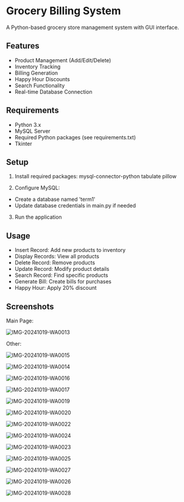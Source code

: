 # Grocery Billing System

A Python-based grocery store management system with GUI interface.

## Features
- Product Management (Add/Edit/Delete)
- Inventory Tracking
- Billing Generation
- Happy Hour Discounts
- Search Functionality
- Real-time Database Connection

## Requirements
- Python 3.x
- MySQL Server
- Required Python packages (see requirements.txt)
- Tkinter 

## Setup
1. Install required packages:
   mysql-connector-python
   tabulate
   pillow

2. Configure MySQL:
- Create a database named 'term1'
- Update database credentials in main.py if needed

3. Run the application

## Usage
- Insert Record: Add new products to inventory
- Display Records: View all products
- Delete Record: Remove products
- Update Record: Modify product details
- Search Record: Find specific products
- Generate Bill: Create bills for purchases
- Happy Hour: Apply 20% discount

## Screenshots
Main Page:

![IMG-20241019-WA0013](https://github.com/user-attachments/assets/f6994f86-6344-4f49-8180-c274de90beda)

Other:

![IMG-20241019-WA0015](https://github.com/user-attachments/assets/ee8fc6f9-1f03-4923-b8cb-c53c45e34a33)


![IMG-20241019-WA0014](https://github.com/user-attachments/assets/23e37798-4c7e-4e47-ae7d-44adeac28a4e)


![IMG-20241019-WA0016](https://github.com/user-attachments/assets/bbde79ef-30ad-43a4-b3a2-095ca6be0b88)


![IMG-20241019-WA0017](https://github.com/user-attachments/assets/b45c74de-c172-4ed2-abf3-1d4d0e13a68c)


![IMG-20241019-WA0019](https://github.com/user-attachments/assets/6d4ac92b-280a-4b03-a7ff-ac9946ca61bb)


![IMG-20241019-WA0020](https://github.com/user-attachments/assets/5938f676-88c7-4779-b7f3-b52a4aefbe96)


![IMG-20241019-WA0022](https://github.com/user-attachments/assets/3efdc9cb-f744-469f-a2be-3d134e847c02)


![IMG-20241019-WA0024](https://github.com/user-attachments/assets/dbeffbc7-f46a-40f3-a8ca-2a15de6cc5bf)


![IMG-20241019-WA0023](https://github.com/user-attachments/assets/ab86d9d0-670b-41ec-b624-497c45909a1e)


![IMG-20241019-WA0025](https://github.com/user-attachments/assets/ff3980d7-0eed-4c28-b19e-ed7d7ebf8e04)


![IMG-20241019-WA0027](https://github.com/user-attachments/assets/764fafd4-ca0d-40da-a1a7-a92c76810114)


![IMG-20241019-WA0026](https://github.com/user-attachments/assets/479ee135-3880-42d1-9009-3a32dd24248f)


![IMG-20241019-WA0028](https://github.com/user-attachments/assets/843f1880-5186-4b1e-a575-e0b1c7e5a6ec)






